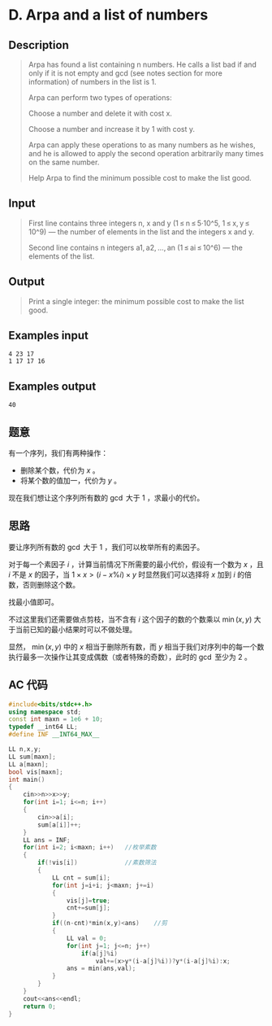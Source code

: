 # D. Arpa and a list of numbers

## **Description**

> Arpa has found a list containing n numbers. He calls a list bad if and only if it is not empty and gcd (see notes section for more information) of numbers in the list is 1.
>
> Arpa can perform two types of operations:
>
> Choose a number and delete it with cost x.
>
> Choose a number and increase it by 1 with cost y.
>
> Arpa can apply these operations to as many numbers as he wishes, and he is allowed to apply the second operation arbitrarily many times on the same number.
>
> Help Arpa to find the minimum possible cost to make the list good.



## **Input**

> First line contains three integers n, x and y (1 ≤ n ≤ 5·10^5, 1 ≤ x, y ≤ 10^9) — the number of elements in the list and the integers x and y.
>
> Second line contains n integers a1, a2, ..., an (1 ≤ ai ≤ 10^6) — the elements of the list.



## **Output**

> Print a single integer: the minimum possible cost to make the list good.



## **Examples input**

    4 23 17
    1 17 17 16



## **Examples output**

    40



## **题意**

有一个序列，我们有两种操作：

- 删除某个数，代价为 $x$ 。
- 将某个数的值加一，代价为 $y$ 。

现在我们想让这个序列所有数的 $\gcd$ 大于 $1$ ，求最小的代价。



## **思路**

要让序列所有数的 $\gcd$ 大于 $1$ ，我们可以枚举所有的素因子。

对于每一个素因子 $i$ ，计算当前情况下所需要的最小代价，假设有一个数为 $x$ ，且 $i$ 不是 $x$ 的因子，当 $1 \times x>(i-x\%i) \times y$ 时显然我们可以选择将 $x$ 加到 $i$ 的倍数，否则删除这个数。

找最小值即可。

不过这里我们还需要做点剪枝，当不含有 $i$ 这个因子的数的个数乘以 $\min(x,y)$ 大于当前已知的最小结果时可以不做处理。

显然， $\min(x,y)$ 中的 $x$ 相当于删除所有数，而 $y$ 相当于我们对序列中的每一个数执行最多一次操作让其变成偶数（或者特殊的奇数），此时的 $\gcd$ 至少为 $2$ 。



## **AC 代码**

```cpp
#include<bits/stdc++.h>
using namespace std;
const int maxn = 1e6 + 10;
typedef __int64 LL;
#define INF __INT64_MAX__

LL n,x,y;
LL sum[maxn];
LL a[maxn];
bool vis[maxn];
int main()
{
    cin>>n>>x>>y;
    for(int i=1; i<=n; i++)
    {
        cin>>a[i];
        sum[a[i]]++;
    }
    LL ans = INF;
    for(int i=2; i<maxn; i++)   //枚举素数
    {
        if(!vis[i])             //素数筛法
        {
            LL cnt = sum[i];
            for(int j=i+i; j<maxn; j+=i)
            {
                vis[j]=true;
                cnt+=sum[j];
            }
            if((n-cnt)*min(x,y)<ans)    //剪
            {
                LL val = 0;
                for(int j=1; j<=n; j++)
                    if(a[j]%i)
                        val+=(x>y*(i-a[j]%i))?y*(i-a[j]%i):x;
                ans = min(ans,val);
            }
        }
    }
    cout<<ans<<endl;
    return 0;
}
```
